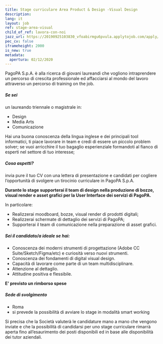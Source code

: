 ```yaml
---
title: Stage curriculare Area Product & Design -Visual Design
description:
lang: it
layout: job
ref: stage-area-visual
child_of_ref: lavora-con-noi
jazz_url: https://20190925103830_vfoabirmgu6pvula.applytojob.com/apply/BMkNn1Qzgt/Stage-Curriculare-Area-Product-Design-Visual-Design
pec_cv: false
iframeheight: 2000
is_new: true
metadata:
  apertura: 02/12/2020
---
```


PagoPA S.p.A. è alla ricerca di giovani laureandi che vogliono intraprendere un percorso di crescita professionale ed affacciarsi al mondo del lavoro attraverso un percorso di training on the job.

##### Se sei

un laureando triennale o magistrale in:

- Design
- Media Arts
- Comunicazione

Hai una buona conoscenza della lingua inglese e dei principali tool informatici, ti piace lavorare in team e credi di essere un piccolo problem solver; se vuoi arricchire il tuo bagaglio esperienziale formandoti al fianco di esperti nel settore di tuo interesse;

##### Cosa aspetti?

invia pure il tuo CV con una lettera di presentazione e candidati per cogliere l’opportunità di svolgere un tirocinio curriculare in PagoPA S.p.A.

**Durante lo stage supporterai il team di design nella produzione di bozze, visual render e asset grafici per la User Interface dei servizi di PagoPA.**

In particolare:

- Realizzerai moodboard, bozze, visual render di prodotti digitali;
- Realizzerai schermate di dettaglio dei servizi di PagoPA;
- Supporterai il team di comunicazione nella preparazione di asset grafici.

##### Sei il candidato/a ideale se hai:

- Conoscenza dei moderni strumenti di progettazione (Adobe CC Suite/Sketch/Figma/etc) e curiosità verso nuovi strumenti.
- Conoscenza dei fondamenti di digital visual design.
- Capacità di lavorare come parte di un team multidisciplinare.
- Attenzione al dettaglio.
- Attitudine positiva e flessibile.

**E’ previsto un rimborso spese**

##### Sede di svolgimento

- Roma
- si prevede la possibilità di avviare lo stage in modalità smart working

Si precisa che la Società valuterà le candidature mano a mano che vengono inviate e che la possibilità di candidarsi per uno stage curriculare rimarrà aperta fino all’esaurimento dei posti disponibili ed in base alle disponibilità dei tutor aziendali.
